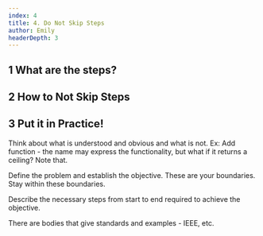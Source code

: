 ```yaml
---
index: 4
title: 4. Do Not Skip Steps
author: Emily
headerDepth: 3
---
```


## 1 What are the steps?

## 2 How to Not Skip Steps

## 3 Put it in Practice!

Think about what is understood and obvious and what is not. Ex: Add function - the name may express the functionality, but what if it returns a ceiling? Note that.

Define the problem and establish the objective.
These are your boundaries. Stay within these boundaries.

Describe the necessary steps from start to end required to achieve the objective.

There are bodies that give standards and examples - IEEE, etc.